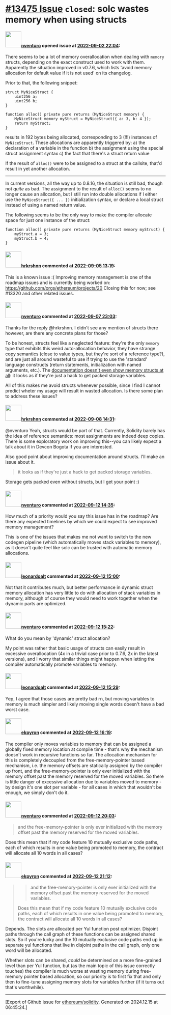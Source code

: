 # [\#13475 Issue](https://github.com/ethereum/solidity/issues/13475) `closed`: solc wastes memory when using structs

#### <img src="https://avatars.githubusercontent.com/u/2530770?u=a2b81f85d207864b7db06415db53010c21633b33&v=4" width="50">[nventuro](https://github.com/nventuro) opened issue at [2022-09-02 22:04](https://github.com/ethereum/solidity/issues/13475):

There seems to be a lot of memory overallocation when dealing with `memory` structs, depending on the exact construct used to work with them. Apparently the situation improved in v0.7.6, which lists 'avoid memory allocation for default value if it is not used' on its changelog.

Prior to that, the following snippet:

```
struct MyNiceStruct {
    uint256 a;
    uint256 b;
}

function alloc() private pure returns (MyNiceStruct memory) {
    MyNiceStruct memory myStruct = MyNiceStruct({ a: 3, b: 4 });
    return myStruct;
}
```

results in 192 bytes being allocated, corresponding to 3 (!!!) instances of `MyNiceStruct`. These allocations are apparently triggered by:
 a) the declaration of a variable in the function
 b) the assignment using the special struct assignment syntax
 c) the fact that there's a struct return value

If the result of `alloc()` were to be assigned to a struct at the callsite, that'd result in yet another allocation.

----

In current versions, all the way up to 0.8.16, the situation is still bad, though not _quite_ as bad. The assignment to the result of `alloc()` seems to no longer cause an allocation, but I still run into double allocations if I either use the `MyNiceStruct({ ... })` initialization syntax, or declare a local struct instead of using a named return value.

The following seems to be the only way to make the compiler allocate space for just one instance of the struct:

```
function alloc() private pure returns (MyNiceStruct memory myStruct) {
    myStruct.a = 3;
    myStruct.b = 4;
}
```

#### <img src="https://avatars.githubusercontent.com/u/13174375?u=52d702cb6bec53b561afa293cf9cd53ef7a63924&v=4" width="50">[hrkrshnn](https://github.com/hrkrshnn) commented at [2022-09-05 13:19](https://github.com/ethereum/solidity/issues/13475#issuecomment-1237016816):

This is a known issue :( Improving memory management is one of the roadmap issues and is currently being worked on: https://github.com/orgs/ethereum/projects/20 Closing this for now; see #13320 and other related issues.

#### <img src="https://avatars.githubusercontent.com/u/2530770?u=a2b81f85d207864b7db06415db53010c21633b33&v=4" width="50">[nventuro](https://github.com/nventuro) commented at [2022-09-07 23:03](https://github.com/ethereum/solidity/issues/13475#issuecomment-1239993739):

Thanks for the reply @hrkrshnn. I didn't see any mention of structs there however, are there any concrete plans for those?

To be honest, structs feel like a neglected feature: they're the only `memory` type that exhibits this weird auto-allocation behavior, they have strange copy semantics (close to value types, but they're sort of a reference type?), and are just all around wasteful to use if trying to use the 'standard' language constructs (return statements, initialization with named arguments, etc.). The [documentation doesn't even show memory structs at all](https://docs.soliditylang.org/en/v0.8.13/types.html#structs): it looks as if they're just a hack to get packed storage variables.

All of this makes me avoid structs whenever possible, since I find I cannot predict wheter my usage will result in wasted allocation. Is there some plan to address these issues?

#### <img src="https://avatars.githubusercontent.com/u/13174375?u=52d702cb6bec53b561afa293cf9cd53ef7a63924&v=4" width="50">[hrkrshnn](https://github.com/hrkrshnn) commented at [2022-09-08 14:31](https://github.com/ethereum/solidity/issues/13475#issuecomment-1240800546):

@nventuro Yeah, structs would be part of that. Currently, Solidity barely has the idea of reference semantics: most assignments are indeed deep copies. There is some exploratory work on improving this--you can likely expect a talk about it in Devcon Bogota if you are interested.

Also good point about improving documentation around structs. I'll make an issue about it.

> it looks as if they're just a hack to get packed storage variables.

Storage gets packed even without structs, but I get your point :)

#### <img src="https://avatars.githubusercontent.com/u/2530770?u=a2b81f85d207864b7db06415db53010c21633b33&v=4" width="50">[nventuro](https://github.com/nventuro) commented at [2022-09-12 14:35](https://github.com/ethereum/solidity/issues/13475#issuecomment-1243838231):

How much of a priority would you say this issue has in the roadmap? Are there any expected timelines by which we could expect to see improved memory management?

This is one of the issues that makes me not want to switch to the new codegen pipeline (which automatically moves stack variables to memory), as it doesn't quite feel like solc can be trusted with automatic memory allocations.

#### <img src="https://avatars.githubusercontent.com/u/504195?u=ce2facd14af9fd474ebff49f0d44891f56f7500f&v=4" width="50">[leonardoalt](https://github.com/leonardoalt) commented at [2022-09-12 15:00](https://github.com/ethereum/solidity/issues/13475#issuecomment-1243872331):

Not that it contributes much, but better performance in dynamic struct memory allocation has very little to do with allocation of stack variables in memory, although of course they would need to work together when the dynamic parts are optimized.

#### <img src="https://avatars.githubusercontent.com/u/2530770?u=a2b81f85d207864b7db06415db53010c21633b33&v=4" width="50">[nventuro](https://github.com/nventuro) commented at [2022-09-12 15:22](https://github.com/ethereum/solidity/issues/13475#issuecomment-1243902757):

What do you mean by 'dynamic' struct allocation?

My point was rather that basic usage of structs can easily result in excessive overallocation (4x in a trivial case prior to 0.7.6, 2x in the latest versions), and I worry that similar things might happen when letting the compiler automatically promote variables to memory.

#### <img src="https://avatars.githubusercontent.com/u/504195?u=ce2facd14af9fd474ebff49f0d44891f56f7500f&v=4" width="50">[leonardoalt](https://github.com/leonardoalt) commented at [2022-09-12 15:29](https://github.com/ethereum/solidity/issues/13475#issuecomment-1243912754):

Yep, I agree that those cases are pretty bad rn, but moving variables to memory is much simpler and likely moving single words doesn't have a bad worst case.

#### <img src="https://avatars.githubusercontent.com/u/1347491?v=4" width="50">[ekpyron](https://github.com/ekpyron) commented at [2022-09-12 16:19](https://github.com/ethereum/solidity/issues/13475#issuecomment-1243978754):

The compiler only moves variables to memory that can be assigned a globally fixed memory location at compile time - that's why the mechanism doesn't work in recursive functions so far. The allocation mechanism for this is completely decoupled from the free-memory-pointer based mechanism, i.e. the memory offsets are statically assigned by the compiler up front, and the free-memory-pointer is only ever initialized with the memory offset past the memory reserved for the moved variables.
So there is little danger of excessive allocation due to variables moved to memory - by design it's one slot per variable - for all cases in which that wouldn't be enough, we simply don't do it.

#### <img src="https://avatars.githubusercontent.com/u/2530770?u=a2b81f85d207864b7db06415db53010c21633b33&v=4" width="50">[nventuro](https://github.com/nventuro) commented at [2022-09-12 20:03](https://github.com/ethereum/solidity/issues/13475#issuecomment-1244333650):

>and the free-memory-pointer is only ever initialized with the memory offset past the memory reserved for the moved variables.

Does this mean that if my code feature 10 mutually exclusive code paths, each of which results in one value being promoted to memory, the contract will allocate all 10 words in all cases?

#### <img src="https://avatars.githubusercontent.com/u/1347491?v=4" width="50">[ekpyron](https://github.com/ekpyron) commented at [2022-09-12 21:12](https://github.com/ethereum/solidity/issues/13475#issuecomment-1244482918):

> > and the free-memory-pointer is only ever initialized with the memory offset past the memory reserved for the moved variables.
> 
> Does this mean that if my code feature 10 mutually exclusive code paths, each of which results in one value being promoted to memory, the contract will allocate all 10 words in all cases?

Depends. The slots are allocated per Yul function post optimizer. Disjoint paths through the call graph of these functions can be assigned shared slots. So if you're lucky and the 10 mutually exclusive code paths end up in separate yul functions that live in disjoint paths in the call graph, only one word will be allocated.

Whether slots can be shared, *could* be determined on a more fine-grained level than per Yul function, but (as the main topic of this issue correctly touches) the compiler is much worse at wasting memory during free-memory pointer based allocation, so our priority is to first fix that and only then to fine-tune assigning memory slots for variables further (if it turns out that's worthwhile).


-------------------------------------------------------------------------------



[Export of Github issue for [ethereum/solidity](https://github.com/ethereum/solidity). Generated on 2024.12.15 at 06:45:24.]
